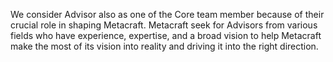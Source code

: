 We consider Advisor also as one of the Core team member because of their crucial role in shaping Metacraft. Metacraft seek for Advisors from various fields who have experience, expertise, and a broad vision to help Metacraft make the most of its vision into reality and driving it into the right direction.
